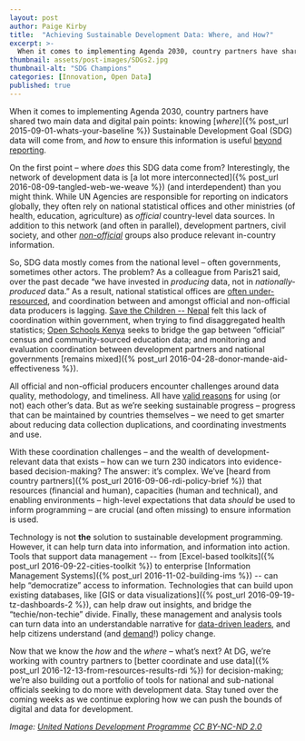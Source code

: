 ```yaml
---
layout: post
author: Paige Kirby
title:  "Achieving Sustainable Development Data: Where, and How?" 
excerpt: >-
  When it comes to implementing Agenda 2030, country partners have shared two main data and digital pain points: knowing where Sustainable Development Goal (SDG) data will come from, and how to ensure this information is useful beyond reporting....
thumbnail: assets/post-images/SDGs2.jpg
thumbnail-alt: "SDG Champions"
categories: [Innovation, Open Data]
published: true
---
```


When it comes to implementing Agenda 2030, country partners have shared two main data and digital pain points: knowing [*where*]({% post_url 2015-09-01-whats-your-baseline %}) Sustainable Development Goal (SDG) data will come from, and *how* to ensure this information is useful [beyond reporting](http://www.ictworks.org/2016/09/23/what-is-the-true-cost-of-collecting-performance-indicator-data/).

On the first point – where *does* this SDG data come from? Interestingly, the network of development data is [a lot more interconnected]({% post_url 2016-08-09-tangled-web-we-weave %}) (and interdependent) than you might think. While UN Agencies are responsible for reporting on indicators globally, they often rely on national statistical offices and other ministries (of health, education, agriculture) as *official* country-level data sources. In addition to this network (and often in parallel), development partners, civil society, and other [*non-official*](http://devinit.org/post/common-cause-common-language-harmonising-key-concepts-in-the-data-revolution/) groups also produce relevant in-country information.

So, SDG data mostly comes from the national level – often governments, sometimes other actors. The problem? As a colleague from Paris21 said, over the past decade “we have invested in *producing* data, not in *nationally-produced* data.” As a result, national statistical offices are [often under-resourced](http://opendatawatch.com/knowledge-partnership/state-of-development-data-funding-2016/), and coordination between and amongst official and non-official data producers is lagging. [Save the Children -- Nepal](http://opennepal.net/blog/using-joined-datasets-improve-targeting-health-and-nutrition-funding-nepal) felt this lack of coordination within government, when trying to find disaggregated health statistics; [Open Schools Kenya](http://openschoolskenya.org) seeks to bridge the gap between “official” census and community-sourced education data; and monitoring and evaluation coordination between development partners and national governments [remains mixed]({% post_url 2016-04-28-donor-mande-aid-effectiveness %}).    

All official and non-official  producers encounter challenges around data quality, methodology, and timeliness. All have [valid reasons](http://juds.joinedupdata.org/lost-in-translation-why-joined-up-data-matters-at-a-national-level/) for using (or not) each other’s data. But as we’re seeking sustainable progress – progress that can be maintained by countries themselves – we need to get smarter about reducing data collection duplications, and coordinating investments and use.

With these coordination challenges – and the wealth of development-relevant data that exists – how can we turn 230 indicators into evidence-based decision-making? The answer: it’s complex. We’ve [heard from country partners]({% post_url 2016-09-06-rdi-policy-brief %}) that resources (financial and human), capacities (human and technical), and enabling environments – high-level expectations that data *should* be used to inform programming – are crucial (and often missing) to ensure information is used.

Technology is not **the** solution to sustainable development programming. However, it can help turn data into information, and information into action. Tools that support data management -- from [Excel-based toolkits]({% post_url 2016-09-22-cities-toolkit %}) to enterprise [Information Management Systems]({% post_url 2016-11-02-building-ims %}) -- can help “democratize” access to information. Technologies that can build upon existing databases, like [GIS or data visualizations]({% post_url 2016-09-19-tz-dashboards-2 %}), can help draw out insights, and bridge the “techie/non-techie” divide. Finally, these management and analysis tools can turn data into an understandable narrative for [data-driven leaders](https://www.odi.org/comment/10491-how-achieve-sdgs-2030-lessons-50-case-studies), and help citizens understand (and [demand](http://civicus.org/thedatashift/wp-content/uploads/2016/08/Guide-for-engaging-governments-of-the-SDG-MA.pdf)!) policy change.

Now that we know the *how* and the *where* – what’s next? At DG, we’re working with country partners to [better coordinate and use data]({% post_url 2016-12-13-from-resources-results-rdi %}) for decision-making; we’re also building out a portfolio of tools for national and sub-national officials seeking to do more with development data. Stay tuned over the coming weeks as we continue exploring how we can push the bounds of digital and data for development. 

*Image: [United Nations Development Programme](https://www.flickr.com/photos/unitednationsdevelopmentprogramme/31548693264/in/photolist-Q4Rinj-RmiGsH-Q7CV6R-R81R1J-R81QnQ-R81PuY-dkdfgj-o4Xt7p-o4XrEg-nKFQJC-o3b9wM-o4XsFz-nKGwGc-o34cuw-nKFGtb-nKFNGw-o2Tfh4-yWwfEE-o4XsWp-o2SVHk-o4XqRx-o3ba6H-e39YyP-o34esu-dwyNqh-nKFzF2-nKGvjH-nKFRp5-o3b9Q2-nKFQLG-o34e6C-nKGuTT-o4XJZM-o3bb5B-nKFPT9-o34eHQ-o35mwu-o4Xt8g-o4XsT8-o18KLy-nKFJgj-q7x1yg-o35mPd-q7x2pK-nKGwRk-nKFQiC-nKFP3S-yVoWoJ-e3fE8C-nKFRef) [CC BY-NC-ND 2.0](https://creativecommons.org/licenses/by-nc-nd/2.0/)*
